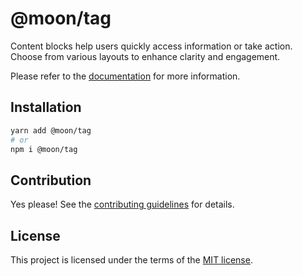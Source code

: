 # @moon/tag

Content blocks help users quickly access information or take action. Choose from various layouts to enhance clarity and engagement.

Please refer to the [documentation](./docs) for more information.

## Installation

```sh
yarn add @moon/tag
# or
npm i @moon/tag
```

## Contribution

Yes please! See the
[contributing guidelines](https://github.com/moon-software-team/moon-home-theater/blob/master/CONTRIBUTING.md)
for details.

## License

This project is licensed under the terms of the
[MIT license](https://github.com/moon-software-team/moon-home-theater/blob/master/LICENSE).
